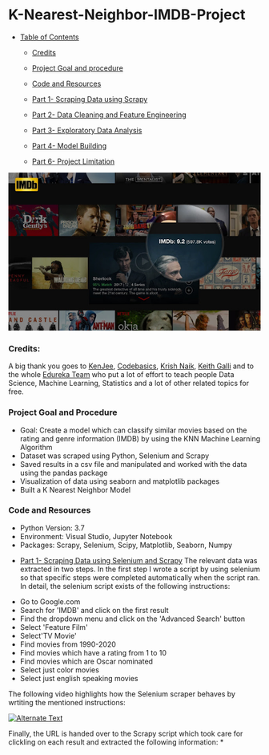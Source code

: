 # K-Nearest-Neighbor-IMDB-Project



+ [Table of Contents](#sub-sub-heading-1)
    + [Credits](#credits)
    + [Project Goal and procedure](#project-goal-and-procedure)
    + [Code and Resources](#code-and-resources)
    + [Part 1- Scraping Data using Scrapy](#part-1--scraping-data-using-scrapy)
    + [Part 2- Data Cleaning and Feature Engineering](#part-2--data-cleaning-and-feature-engineering)
    + [Part 3- Exploratory Data Analysis](#part-3--exploratory-data-analysis)
    + [Part 4- Model Building](#part-4--model-building)
  
    + [Part 6- Project Limitation](#part-6--project-limitation)

<img src='./images/image1.jpg' width=600>


 ### Credits: 
 A big thank you goes to [KenJee](https://www.youtube.com/channel/UCiT9RITQ9PW6BhXK0y2jaeg), [Codebasics](https://www.youtube.com/channel/UCh9nVJoWXmFb7sLApWGcLPQ), [Krish Naik](https://www.youtube.com/user/krishnaik06), [Keith Galli](https://www.youtube.com/channel/UCq6XkhO5SZ66N04IcPbqNcw)  and to the whole [Edureka Team](https://www.youtube.com/user/edurekaIN) who put a lot of effort to teach people Data Science, Machine Learning, Statistics and a lot of other related topics for free.
 
 
 ### Project Goal and Procedure
 * Goal: Create a model which can classify similar movies based on the rating and genre information (IMDB) by using the KNN Machine Learning Algorithm
 * Dataset was scraped using Python, Selenium and Scrapy
 * Saved results in a csv file and manipulated and worked with the data using the pandas package
 * Visualization of data using seaborn and matplotlib packages
 * Built a K Nearest Neighbor Model
 
 ### Code and Resources
 * Python Version: 3.7
 * Environment: Visual Studio, Jupyter Notebook
 * Packages: Scrapy, Selenium, Scipy, Matplotlib, Seaborn, Numpy
 
 + [Part 1- Scraping Data using Selenium and Scrapy](#part-1--scraping-data-using-selenium-and-scrapy)
 The relevant data was extracted in two steps. In the first step I wrote a script by using selenium so that specific steps were completed automatically when the script ran.
 In detail, the selenium script exists of the following instructions:
 
 * Go to Google.com
 * Search for 'IMDB' and click on the first result
 * Find the dropdown menu and click on the 'Advanced Search' button
 * Select 'Feature Film'
 * Select'TV Movie'
 * Find movies from 1990-2020
 * Find movies which have a rating from 1 to 10
 * Find movies which are Oscar nominated
 * Select just color movies
 * Select just english speaking movies
 
 The following video highlights how the Selenium scraper behaves by wrtiting the mentioned instructions:
 
 
 <a href="{https://drive.google.com/file/d/1ObrW8b5fYBRe9By8De7_JzaGgIpnP-Md/view}" title="Link Title"><img src="{https://i.ytimg.com/vi/2cevbhEqQF4/maxresdefault.jpg}" alt="Alternate Text" /></a>
 
 
 
 Finally, the URL is handed over to the Scrapy script which took care for clickling on each result and extracted the following information:
 *
 
 
 
 
 
